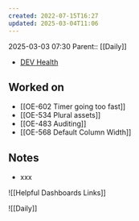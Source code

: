 ```yaml
---
created: 2022-07-15T16:27
updated: 2025-03-04T11:06
---
```

2025-03-03 07:30
Parent:: [[Daily]] 

- [DEV Health](https://health-configdev.mixtelematics.com/public/mapshow.htm?id=2001&mapid=1A35514B-E08F-4B7C-90B8-CD1774AE8CA3)

## Worked on

- [[OE-602 Timer going too fast]]
- [[OE-534 Plural assets]]
- [[OE-483 Auditing]]
- [[OE-568 Default Column Width]]

## Notes

- xxx

![[Helpful Dashboards Links]]

![[Daily]]
